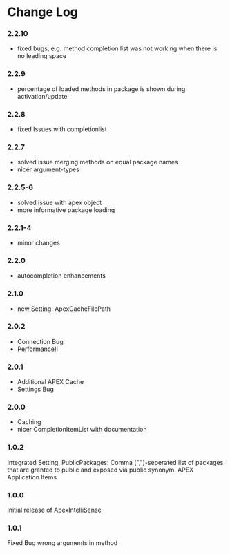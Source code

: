 # Change Log
### 2.2.10
- fixed bugs, e.g. method completion list was not working when there is no leading space
### 2.2.9
- percentage of loaded methods in package is shown during activation/update
### 2.2.8
- fixed Issues with completionlist
### 2.2.7
- solved issue merging methods on equal package names
- nicer argument-types
### 2.2.5-6 
- solved issue with apex object
- more informative package loading
### 2.2.1-4
- minor changes
### 2.2.0
- autocompletion enhancements

### 2.1.0
- new Setting: ApexCacheFilePath

### 2.0.2
- Connection Bug
- Performance!!

### 2.0.1
- Additional APEX Cache
- Settings Bug

### 2.0.0
- Caching
- nicer CompletionItemList with documentation

### 1.0.2

Integrated Setting, PublicPackages:
Comma (",")-seperated list of packages that are granted to public and exposed via public synonym.
APEX Application Items

### 1.0.0

Initial release of ApexIntelliSense

### 1.0.1

Fixed Bug wrong arguments in method